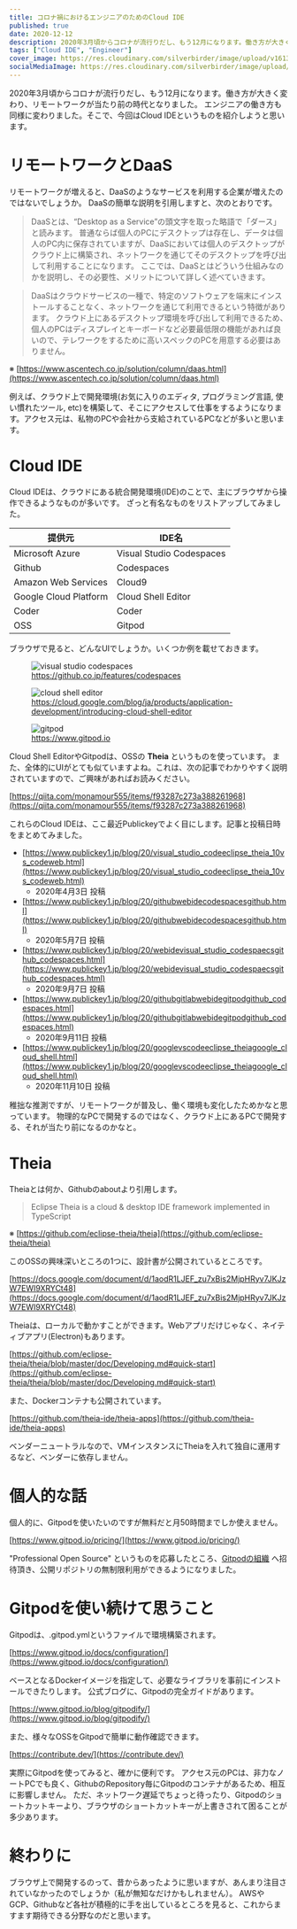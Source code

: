 ```yaml
---
title: コロナ禍におけるエンジニアのためのCloud IDE
published: true
date: 2020-12-12
description: 2020年3月頃からコロナが流行りだし、もう12月になります。働き方が大きく変わり、リモートワークが当たり前の時代となりました。エンジニアの働き方も同様に変わりました。そこで、今回はCloud IDEというものを紹介しようと思います。
tags: ["Cloud IDE", "Engineer"]
cover_image: https://res.cloudinary.com/silverbirder/image/upload/v1613138210/silver-birder.github.io/blog/20201211224606.png
socialMediaImage: https://res.cloudinary.com/silverbirder/image/upload/v1613138210/silver-birder.github.io/blog/20201211224606.png
---
```


2020年3月頃からコロナが流行りだし、もう12月になります。働き方が大きく変わり、リモートワークが当たり前の時代となりました。
エンジニアの働き方も同様に変わりました。そこで、今回はCloud IDEというものを紹介しようと思います。

<!--  TODO: TOC -->

# リモートワークとDaaS

リモートワークが増えると、DaaSのようなサービスを利用する企業が増えたのではないでしょうか。
DaaSの簡単な説明を引用しますと、次のとおりです。

> DaaSとは、“Desktop as a Service”の頭文字を取った略語で「ダース」と読みます。
普通ならば個人のPCにデスクトップは存在し、データは個人のPC内に保存されていますが、DaaSにおいては個人のデスクトップがクラウド上に構築され、ネットワークを通じてそのデスクトップを呼び出して利用することになります。
ここでは、DaaSとはどういう仕組みなのかを説明し、その必要性、メリットについて詳しく述べていきます。

> DaaSはクラウドサービスの一種で、特定のソフトウェアを端末にインストールすることなく、ネットワークを通じて利用できるという特徴があります。
クラウド上にあるデスクトップ環境を呼び出して利用できるため、個人のPCはディスプレイとキーボードなど必要最低限の機能があれば良いので、テレワークをするために高いスペックのPCを用意する必要はありません。

※ [https://www.ascentech.co.jp/solution/column/daas.html](https://www.ascentech.co.jp/solution/column/daas.html)


例えば、クラウド上で開発環境(お気に入りのエディタ, プログラミング言語, 使い慣れたツール, etc)を構築して、そこにアクセスして仕事をするようになります。アクセス元は、私物のPCや会社から支給されているPCなどが多いと思います。

# Cloud IDE

Cloud IDEは、クラウドにある統合開発環境(IDE)のことで、主にブラウザから操作できるようなものが多いです。
ざっと有名なものをリストアップしてみました。

|提供元|IDE名|
|--|--|
|Microsoft Azure|Visual Studio Codespaces|
|Github|Codespaces|
|Amazon Web Services|Cloud9|
|Google Cloud Platform|Cloud Shell Editor|
|Coder|Coder|
|OSS|Gitpod|

ブラウザで見ると、どんなUIでしょうか。いくつか例を載せておきます。

<figure title="github-codespaces">
<img alt="visual studio codespaces" src="https://visualstudio.microsoft.com/wp-content/uploads/2020/09/codespaces-vs.png">
<figcaption><a href="https://github.co.jp/features/codespaces">https://github.co.jp/features/codespaces</a></figcaption>
</figure>

<figure title="cloud-shell-editor">
<img alt="cloud shell editor" src="https://storage.googleapis.com/gweb-cloudblog-publish/images/Cloud_shell_editor.max-2000x2000.jpg">
<figcaption><a href="https://cloud.google.com/blog/ja/products/application-development/introducing-cloud-shell-editor">https://cloud.google.com/blog/ja/products/application-development/introducing-cloud-shell-editor</a></figcaption>
</figure>

<figure title="gitpod">
<img alt="gitpod" src="https://www.gitpod.io/images/gitpod-editor.jpg">
<figcaption><a href="https://www.gitpod.io">https://www.gitpod.io</a></figcaption>
</figure>

Cloud Shell EditorやGitpodは、OSSの **Theia** というものを使っています。
また、全体的にUIがとても似ていますよね。これは、次の記事でわかりやすく説明されていますので、ご興味があればお読みください。

[https://qiita.com/monamour555/items/f93287c273a388261968](https://qiita.com/monamour555/items/f93287c273a388261968)  <!--  TODO: embed  -->

これらのCloud IDEは、ここ最近Publickeyでよく目にします。記事と投稿日時をまとめてみました。

* [https://www.publickey1.jp/blog/20/visual_studio_codeeclipse_theia_10vs_codeweb.html](https://www.publickey1.jp/blog/20/visual_studio_codeeclipse_theia_10vs_codeweb.html)
  * 2020年4月3日 投稿
* [https://www.publickey1.jp/blog/20/githubwebidecodespacesgithub.html](https://www.publickey1.jp/blog/20/githubwebidecodespacesgithub.html)
  * 2020年5月7日 投稿
* [https://www.publickey1.jp/blog/20/webidevisual_studio_codespaecsgithub_codespaces.html](https://www.publickey1.jp/blog/20/webidevisual_studio_codespaecsgithub_codespaces.html)
  * 2020年9月7日 投稿
* [https://www.publickey1.jp/blog/20/githubgitlabwebidegitpodgithub_codespaces.html](https://www.publickey1.jp/blog/20/githubgitlabwebidegitpodgithub_codespaces.html)
  * 2020年9月11日 投稿
* [https://www.publickey1.jp/blog/20/googlevscodeeclipse_theiagoogle_cloud_shell.html](https://www.publickey1.jp/blog/20/googlevscodeeclipse_theiagoogle_cloud_shell.html)
  * 2020年11月10日 投稿

稚拙な推測ですが、リモートワークが普及し、働く環境も変化したためかなと思っています。
物理的なPCで開発するのではなく、クラウド上にあるPCで開発する、それが当たり前になるのかなと。

# Theia

Theiaとは何か、Githubのaboutより引用します。

> Eclipse Theia is a cloud & desktop IDE framework implemented in TypeScript

※ [https://github.com/eclipse-theia/theia](https://github.com/eclipse-theia/theia)

このOSSの興味深いところの1つに、設計書が公開されているところです。

[https://docs.google.com/document/d/1aodR1LJEF_zu7xBis2MjpHRyv7JKJzW7EWI9XRYCt48](https://docs.google.com/document/d/1aodR1LJEF_zu7xBis2MjpHRyv7JKJzW7EWI9XRYCt48)  <!--  TODO: embed  -->

Theiaは、ローカルで動かすことができます。Webアプリだけじゃなく、ネイティブアプリ(Electron)もあります。

[https://github.com/eclipse-theia/theia/blob/master/doc/Developing.md#quick-start](https://github.com/eclipse-theia/theia/blob/master/doc/Developing.md#quick-start)  <!--  TODO: embed  -->

また、Dockerコンテナも公開されています。

[https://github.com/theia-ide/theia-apps](https://github.com/theia-ide/theia-apps)  <!--  TODO: embed  -->

ベンダーニュートラルなので、VMインスタンスにTheiaを入れて独自に運用するなど、ベンダーに依存しません。

# 個人的な話

個人的に、Gitpodを使いたいのですが無料だと月50時間までしか使えません。

[https://www.gitpod.io/pricing/](https://www.gitpod.io/pricing/)  <!--  TODO: embed  -->

"Professional Open Source" というものを応募したところ、[Gitpodの組織](https://github.com/gitpod-io) へ招待頂き、公開リポジトリの無制限利用ができるようになりました。

# Gitpodを使い続けて思うこと

Gitpodは、.gitpod.ymlというファイルで環境構築されます。

[https://www.gitpod.io/docs/configuration/](https://www.gitpod.io/docs/configuration/)  <!--  TODO: embed  -->

ベースとなるDockerイメージを指定して、必要なライブラリを事前にインストールできたりします。
公式ブログに、Gitpodの完全ガイドがあります。

[https://www.gitpod.io/blog/gitpodify/](https://www.gitpod.io/blog/gitpodify/)  <!--  TODO: embed  -->

また、様々なOSSをGitpodで簡単に動作確認できます。

[https://contribute.dev/](https://contribute.dev/)

実際にGitpodを使ってみると、確かに便利です。
アクセス元のPCは、非力なノートPCでも良く、GithubのRepository毎にGitpodのコンテナがあるため、相互に影響しません。
ただ、ネットワーク遅延でちょっと待ったり、Gitpodのショートカットキーより、ブラウザのショートカットキーが上書きされて困ることが多少あります。

# 終わりに
ブラウザ上で開発するのって、昔からあったように思いますが、あんまり注目されていなかったのでしょうか（私が無知なだけかもしれません）。
AWSやGCP、Githubなど各社が積極的に手を出しているところを見ると、これからますます期待できる分野なのだと思います。
